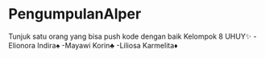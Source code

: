 # PengumpulanAlper
Tunjuk satu orang yang bisa push kode dengan baik
Kelompok 8 UHUY✨
-Elionora Indira♠
-Mayawi Korin♣
-Liliosa Karmelita♦